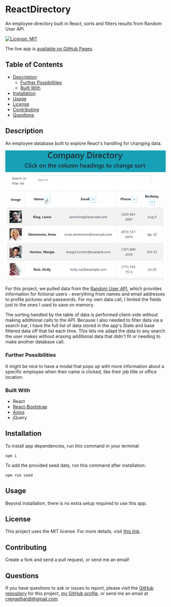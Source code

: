 # ReactDirectory
An employee directory built in React, sorts and filters results from Random User API.

[![License: MIT](https://img.shields.io/badge/License-MIT-yellow.svg)](https://opensource.org/licenses/MIT)

The live app is [available on GitHub Pages](https://ziieng.github.io/ReactDirectory/).

## Table of Contents
* [Description](#Description)
  * [Further Possibilities](#Further-Possibilities)
  * [Built With](#built-with)
* [Installation](#Installation)
* [Usage](#Usage)
* [License](#License)
* [Contributing](#Contributing)
* [Questions](#Questions)

## Description
An employee database built to explore React's handling for changing data.

[![Project Screenshot](./ReactDirectory.gif)](https://ziieng.github.io/ReactDirectory/)

For this project, we pulled data from the [Random User API](https://randomuser.me/), which provides information for fictional users - everything from names and email addresses to profile pictures and passwords. For my own data call, I limited the fields just to the ones I used to save on memory.

The sorting handled by the table of data is performed client-side without making additional calls to the API. Because I also needed to filter data via a search bar, I have the full list of data stored in the app's State and base filtered data off that list each time. This lets me adapt the data to any search the user makes without erasing additional data that didn't fit or needing to make another database call.

### Further Possibilities
It might be nice to have a modal that pops up with more information about a specific employee when their name is clicked, like their job title or office location. 

### Built With

* React
* [React-Bootstrap](https://www.npmjs.com/package/react-bootstrap)
* [Axios](https://www.npmjs.com/package/axios)
* jQuery

## Installation
To install app dependencies, run this command in your terminal:
```
npm i
```

To add the provided seed data, run this command after installation:
```
npm run seed
```

## Usage
Beyond installation, there is no extra setup required to use this app.

## License
This project uses the MIT license. For more details, visit [this link](https://choosealicense.com/licenses/mit/).

## Contributing
Create a fork and send a pull request, or send me an email!

## Questions
If you have questions to ask or issues to report, please visit the [GitHub repository](https://github.com/ziieng/ReactDirectory) for this project, [my GitHub profile](https://github.com/ziieng), or send me an email at cjengelhardt@gmail.com.
